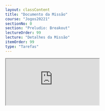 ```yaml
---
layout: classContent
title: "Documento da Missão"
course: "Jogos20221"
sectionNo: 0
section: "Preludio: Breakout"
lectureOrder: 99
lecture: "Detalhes da Missão"
itemOrder: 99
type: "Tarefas"
---
```


<iframe src="https://docs.google.com/document/d/e/2PACX-1vTnzkt2cTf-SaMiPTUCTeiu24zzYaTQicAF84GqWVzYtU4GSQj-mTeUKKErATjaLJWp6GNgHm5vssy6/pub?embedded=true"></iframe>
